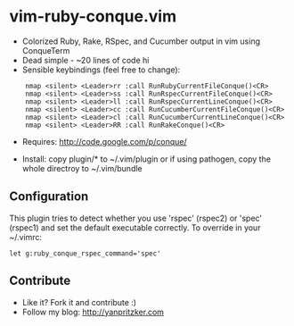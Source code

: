 vim-ruby-conque.vim
============

 * Colorized Ruby, Rake, RSpec, and Cucumber output in vim using ConqueTerm
 * Dead simple -  ~20 lines of code hi
 * Sensible keybindings (feel free to change):
 
```
    nmap <silent> <Leader>rr :call RunRubyCurrentFileConque()<CR>
    nmap <silent> <Leader>ss :call RunRspecCurrentFileConque()<CR>
    nmap <silent> <Leader>ll :call RunRspecCurrentLineConque()<CR>
    nmap <silent> <Leader>cc :call RunCucumberCurrentFileConque()<CR>
    nmap <silent> <Leader>cl :call RunCucumberCurrentLineConque()<CR>
    nmap <silent> <Leader>RR :call RunRakeConque()<CR>
```

 * Requires: http://code.google.com/p/conque/

 * Install: copy plugin/* to ~/.vim/plugin or if using pathogen, 
   copy the whole directroy to ~/.vim/bundle

Configuration
--------------

This plugin tries to detect whether you use 'rspec' (rspec2) or 
'spec' (rspec1) and set the default executable correctly. To override in your ~/.vimrc:

    let g:ruby_conque_rspec_command='spec'

Contribute
--------------
 * Like it? Fork it and contribute :)
 * Follow my blog: http://yanpritzker.com
